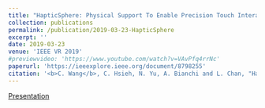 ```yaml
---
title: "HapticSphere: Physical Support To Enable Precision Touch Interaction in Mobile Mixed-Reality"
collection: publications
permalink: /publication/2019-03-23-HapticSphere
excerpt: ''
date: 2019-03-23
venue: 'IEEE VR 2019'
#previewvideo: 'https://www.youtube.com/watch?v=VAvPfq4rrNc'
paperurl: 'https://ieeexplore.ieee.org/document/8798255'
citation: '<b>C. Wang</b>, C. Hsieh, N. Yu, A. Bianchi and L. Chan, "HapticSphere: Physical Support To Enable Precision Touch Interaction in Mobile Mixed-Reality," 2019 IEEE Conference on Virtual Reality and 3D User Interfaces (VR), Osaka, Japan, 2019, pp. 331-339, doi: 10.1109/VR.2019.8798255'
---
```

[Presentation](https://www.youtube.com/watch?v=zZ7_SqgH9Uw)
